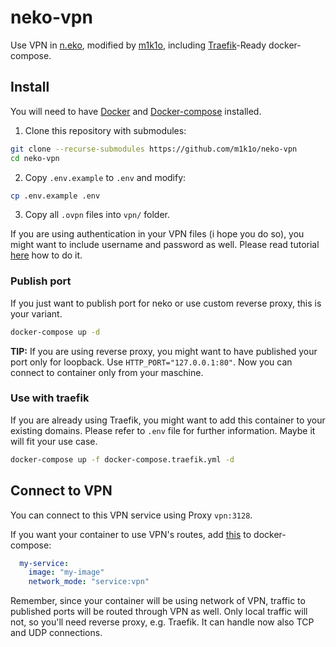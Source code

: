 # neko-vpn

Use VPN in [n.eko](https://github.com/nurdism/neko), modified by [m1k1o](https://github.com/m1k1o/neko), including [Traefik](https://docs.traefik.io/)-Ready docker-compose. 

## Install

You will need to have [Docker](https://docs.docker.com/engine/install/ubuntu/) and [Docker-compose](https://docs.docker.com/compose/install/) installed.

1. Clone this repository with submodules:

```sh
git clone --recurse-submodules https://github.com/m1k1o/neko-vpn
cd neko-vpn
```

2. Copy `.env.example` to `.env` and modify:

```sh
cp .env.example .env
```

3. Copy all `.ovpn` files into `vpn/` folder.

If you are using authentication in your VPN files (i hope you do so), you might want to include username and password as well. Please read tutorial [here](https://github.com/m1k1o/ovpn-nodejs/tree/f62621f5440b717b3e3ae344ab2476f5571e1f87#openvpn-authentication) how to do it.

### Publish port

If you just want to publish port for neko or use custom reverse proxy, this is your variant.

```sh
docker-compose up -d
```

**TIP:** If you are using reverse proxy, you might want to have published your port only for loopback. Use `HTTP_PORT="127.0.0.1:80"`. Now you can connect to container only from your maschine.

### Use with traefik

If you are already using Traefik, you might want to add this container to your existing domains. Please refer to `.env` file for further information. Maybe it will fit your use case.

```sh
docker-compose up -f docker-compose.traefik.yml -d
```

## Connect to VPN
You can connect to this VPN service using Proxy `vpn:3128`.

If you want your container to use VPN's routes, add [this](https://docs.docker.com/compose/compose-file/#network_mode) to docker-compose:

```yml
  my-service:
    image: "my-image"
    network_mode: "service:vpn"
```

Remember, since your container will be using network of VPN, traffic to published ports will be routed through VPN as well. Only local traffic will not, so you'll need reverse proxy, e.g. Traefik. It can handle now also TCP and UDP connections.
